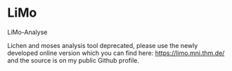 # LiMo
LiMo-Analyse


Lichen and moses analysis tool
deprecated, please use the newly developed online version which you can find here: https://limo.mni.thm.de/ and the source is on my public Github profile.

